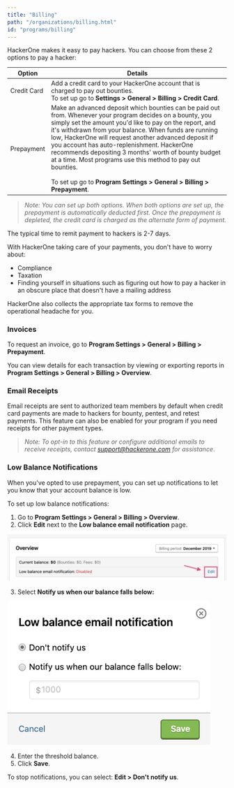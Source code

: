 ```yaml
---
title: "Billing"
path: "/organizations/billing.html"
id: "programs/billing"
---
```


HackerOne makes it easy to pay hackers. You can choose from these 2 options to pay a hacker:

Option | Details
------ | ------
Credit Card | Add a credit card to your HackerOne account that is charged to pay out bounties.<br>To set up go to **Settings > General > Billing > Credit Card**.
Prepayment | Make an advanced deposit which bounties can be paid out from. Whenever your program decides on a bounty, you simply set the amount you'd like to pay on the report, and it's withdrawn from your balance. When funds are running low, HackerOne will request another advanced deposit if you account has auto-replenishment. HackerOne recommends depositing 3 months' worth of bounty budget at a time. Most programs use this method to pay out bounties.<br><br>To set up go to **Program Settings > General > Billing > Prepayment**.

><i>Note: You can set up both options. When both options are set up, the prepayment is automatically deducted first. Once the prepayment is depleted, the credit card is charged as the alternate form of payment.</i>

The typical time to remit payment to hackers is 2-7 days.

With HackerOne taking care of your payments, you don't have to worry about:
* Compliance
* Taxation
* Finding yourself in situations such as figuring out how to pay a hacker in an obscure place that doesn't have a mailing address

HackerOne also collects the appropriate tax forms to remove the operational headache for you.

### Invoices

To request an invoice, go to **Program Settings > General > Billing > Prepayment**.

You can view details for each transaction by viewing or exporting reports in **Program Settings > General > Billing > Overview**.

### Email Receipts

Email receipts are sent to authorized team members by default when credit card payments are made to hackers for bounty, pentest, and retest payments. This feature can also be enabled for your program if you need receipts for other payment types.

><i>Note: To opt-in to this feature or configure additional emails to receive receipts, contact support@hackerone.com for assistance</i>.

### Low Balance Notifications

When you've opted to use prepayment, you can set up notifications to let you know that your account balance is low.

To set up low balance notifications:
1. Go to **Program Settings > General > Billing > Overview**.
2. Click **Edit** next to the **Low balance email notification** page.

![low balance email notification edit button](./images/low-balance-reminder-1.png)

3. Select **Notify us when our balance falls below:**

![notify us when our balance falls below option](./images/low-balance-reminder-2.png)

4. Enter the threshold balance.
5. Click **Save**.

To stop notifications, you can select: **Edit > Don't notify us**.
